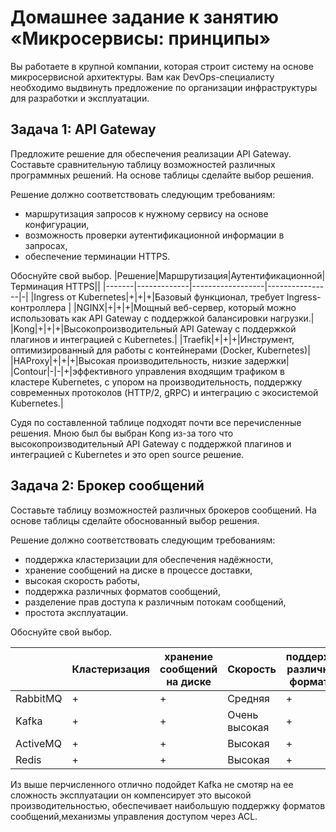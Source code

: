 
# Домашнее задание к занятию «Микросервисы: принципы»

Вы работаете в крупной компании, которая строит систему на основе микросервисной архитектуры.
Вам как DevOps-специалисту необходимо выдвинуть предложение по организации инфраструктуры для разработки и эксплуатации.

## Задача 1: API Gateway 

Предложите решение для обеспечения реализации API Gateway. Составьте сравнительную таблицу возможностей различных программных решений. На основе таблицы сделайте выбор решения.

Решение должно соответствовать следующим требованиям:
- маршрутизация запросов к нужному сервису на основе конфигурации,
- возможность проверки аутентификационной информации в запросах,
- обеспечение терминации HTTPS.

Обоснуйте свой выбор.
|Решение|Маршрутизация|Аутентификационной|Терминация HTTPS||
|-------|-------------|------------------|----------------|-|
|Ingress от Kubernetes|+|+|+|Базовый функционал, требует Ingress-контроллера |
|NGINX|+|+|+|Мощный веб-сервер, который можно использовать как API Gateway с поддержкой балансировки нагрузки.|
|Kong|+|+|+|Высокопроизводительный API Gateway с поддержкой плагинов и интеграцией с Kubernetes.|
|Traefik|+|+|+|Инструмент, оптимизированный для работы с контейнерами (Docker, Kubernetes)|
|HAProxy|+|+|+|Высокая производительность, низкие задержки|
|Contour|-|-|+|эффективного управления входящим трафиком в кластере Kubernetes, с упором на производительность, поддержку современных протоколов (HTTP/2, gRPC) и интеграцию с экосистемой Kubernetes.|

Судя по составленной таблице подходят почти все перечисленные решения. Мною был бы выбран Kong из-за того что высокопроизводительный API Gateway с поддержкой плагинов и интеграцией с Kubernetes и это open source решение.

## Задача 2: Брокер сообщений

Составьте таблицу возможностей различных брокеров сообщений. На основе таблицы сделайте обоснованный выбор решения.

Решение должно соответствовать следующим требованиям:
- поддержка кластеризации для обеспечения надёжности,
- хранение сообщений на диске в процессе доставки,
- высокая скорость работы,
- поддержка различных форматов сообщений,
- разделение прав доступа к различным потокам сообщений,
- простота эксплуатации.

Обоснуйте свой выбор.

||Кластеризация|хранение сообщений на диске|Cкорость|поддержка различных форматов|разделение прав доступа|Сложность эксплуатации|
|-|-------------|---------------------------|--------|---------------------------|-----------------------|---------------------|
|RabbitMQ|+|+|Cредняя|+|+|Средняя|
|Kafka|+|+|Очень высокая|+|+|Высокая|
|ActiveMQ|+|+|Высокая|+|+|Средняя|
|Redis|+|+|Высокая|+|+|Высокая|

Из выше перчисленного отлично подойдет Kafka не смотяр на ее сложность эксплуатации он компенсирует это высокой производительностью, обеспечивает наибольшую поддержку форматов сообщений,механизмы управления доступом через ACL.
